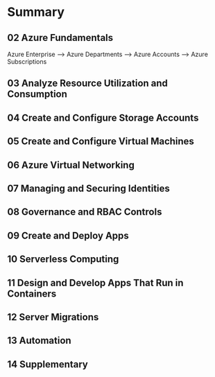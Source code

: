 # Summary

## 02 Azure Fundamentals

Azure Enterprise --> Azure Departments --> Azure Accounts --> Azure Subscriptions

## 03 Analyze Resource Utilization and Consumption

## 04 Create and Configure Storage Accounts

## 05 Create and Configure Virtual Machines

## 06 Azure Virtual Networking

## 07 Managing and Securing Identities

## 08 Governance and RBAC Controls

## 09 Create and Deploy Apps

## 10 Serverless Computing

## 11 Design and Develop Apps That Run in Containers

## 12 Server Migrations

## 13 Automation

## 14 Supplementary